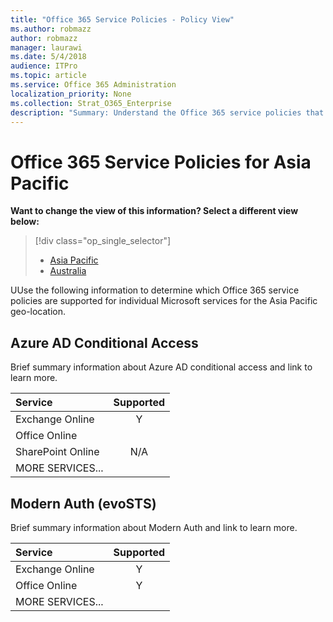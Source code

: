 ```yaml
---
title: "Office 365 Service Policies - Policy View"
ms.author: robmazz
author: robmazz
manager: laurawi
ms.date: 5/4/2018
audience: ITPro
ms.topic: article
ms.service: Office 365 Administration
localization_priority: None
ms.collection: Strat_O365_Enterprise
description: "Summary: Understand the Office 365 service policies that are supported by Microsoft online services."
---
```


# Office 365 Service Policies for Asia Pacific
**Want to change the view of this information? Select a different view below:**
> [!div class="op_single_selector"] 
> - [Asia Pacific](office-365-service-policies-asia-pacific-policies.md)
> - [Australia](office-365-service-policies-australia-policies.md)

UUse the following information to determine which Office 365 service policies are supported for individual Microsoft services for the Asia Pacific geo-location.

## Azure AD Conditional Access 
Brief summary information about Azure AD conditional access and link to learn more.

|**Service**|**Supported**|
|:-----|:-----:|
| Exchange Online| Y |
| Office Online |  |
| SharePoint Online | N/A |
| MORE SERVICES... |  |

## Modern Auth (evoSTS)
Brief summary information about Modern Auth and link to learn more.

|**Service**|**Supported**|
|:-----|:-----:|
| Exchange Online| Y |
| Office Online | Y |
| MORE SERVICES... |  |